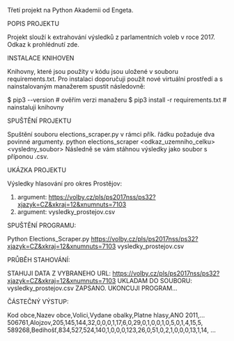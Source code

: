 ﻿Třetí projekt na Python Akademii od Engeta.

POPIS PROJEKTU

Projekt slouží k extrahování výsledků z parlamentních voleb v roce 2017. Odkaz k prohlédnutí zde.

INSTALACE KNIHOVEN

Knihovny, které jsou použity v kódu jsou uložené v souboru requirements.txt. Pro instalaci doporučuji použít
nové virtuální prostředí a s nainstalovaným manažerem spustit následovně:

$ pip3 --version					          # ověřím verzi manažeru
$ pip3 install -r requirements.txt	# nainstaluji knihovny


SPUŠTĚNÍ PROJEKTU

Spuštění souboru elections_scraper.py v rámci přík. řádku požaduje dva povinné argumenty.
python elections_scraper <odkaz_uzemniho_celku> <vysledny_soubor>
Následně se vám stáhnou výsledky jako soubor s příponou .csv. 

UKÁZKA PROJEKTU

Výsledky hlasování pro okres Prostějov:

1. argument: https://volby.cz/pls/ps2017nss/ps32?xjazyk=CZ&xkraj=12&xnumnuts=7103
2. argument: vysledky_prostejov.csv

SPUŠTĚNÍ PROGRAMU:

Python Elections_Scraper.py https://volby.cz/pls/ps2017nss/ps32?xjazyk=CZ&xkraj=12&xnumnuts=7103 vysledky_prostejov.csv

PRŮBĚH STAHOVÁNÍ:

STAHUJI DATA Z VYBRANEHO URL: https://volby.cz/pls/ps2017nss/ps32?xjazyk=CZ&xkraj=12&xnumnuts=7103
UKLADAM DO SOUBORU: vysledky_prostejov.csv
ZAPSANO. UKONCUJI PROGRAM...

ČÁSTEČNÝ VÝSTUP:

Kod obce,Nazev obce,Volici,Vydane obalky,Platne hlasy,ANO 2011,...
506761,Alojzov,205,145,144,32,0,0,0,1,17,6,0,29,0,1,0,0,1,0,5,0,1,4,15,5,
589268,Bedihošť,834,527,524,140,1,0,0,0,123,26,0,51,0,2,1,0,0,0,13,1,14,
...
